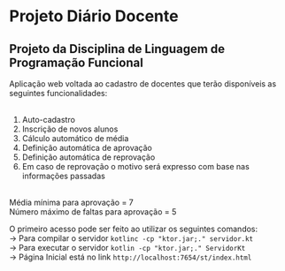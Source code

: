 # Projeto Diário Docente
## Projeto da Disciplina de Linguagem de Programação Funcional
Aplicação web voltada ao cadastro de docentes que terão disponíveis as seguintes funcionalidades: <br><br>
1. Auto-cadastro <br>
2. Inscrição de novos alunos <br>
3. Cálculo automático de média <br>
4. Definição automática de aprovação <br>
5. Definição automática de reprovação <br>
6. Em caso de reprovação o motivo será expresso com base nas informações passadas<br><br>

Média mínima para aprovação = 7 <br>
Número máximo de faltas para aprovação = 5 <br>

O primeiro acesso pode ser feito ao utilizar os seguintes comandos: <br>
-> Para compilar o servidor ``` kotlinc -cp "ktor.jar;." servidor.kt ```<br>
-> Para executar o servidor ``` kotlin -cp "ktor.jar;." ServidorKt ``` <br>
-> Página Inicial está no link ```http://localhost:7654/st/index.html```<br>



